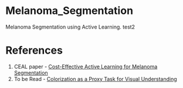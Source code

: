 # Melanoma_Segmentation
Melanoma Segmentation using Active Learning. test2

# References
1. CEAL paper - [Cost-Effective Active Learning for Melanoma Segmentation](https://arxiv.org/pdf/1711.09168.pdf)
2. To be Read - [Colorization as a Proxy Task for Visual Understanding](https://arxiv.org/pdf/1703.04044.pdf)